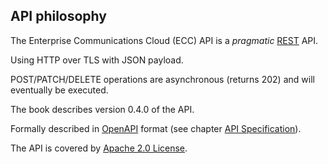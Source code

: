 ## API philosophy

The Enterprise Communications Cloud (ECC) API is a _pragmatic_ [REST](https://en.wikipedia.org/wiki/Representational_state_transfer) API.

Using HTTP over TLS with JSON payload.

POST/PATCH/DELETE operations are asynchronous (returns 202) and will eventually be executed.

The book describes version 0.4.0 of the API. 

Formally described in [OpenAPI](https://github.com/OAI/OpenAPI-Specification) format (see chapter [API Specification](swagger_specification.md)).

The API is covered by [Apache 2.0 License](license.md).


